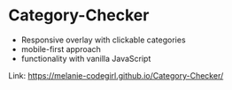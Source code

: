 # Category-Checker

- Responsive overlay with clickable categories
- mobile-first approach
- functionality with vanilla JavaScript

Link: https://melanie-codegirl.github.io/Category-Checker/
